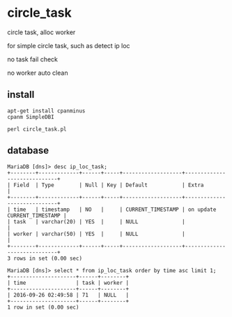 # circle_task
circle task, alloc worker

for simple circle task, such as detect ip loc

no task fail check

no worker auto clean

## install 

    apt-get install cpanminus 
    cpanm SimpleDBI

    perl circle_task.pl

## database 

    MariaDB [dns]> desc ip_loc_task;
    +--------+-------------+------+-----+-------------------+-----------------------------+
    | Field  | Type        | Null | Key | Default           | Extra                       |
    +--------+-------------+------+-----+-------------------+-----------------------------+
    | time   | timestamp   | NO   |     | CURRENT_TIMESTAMP | on update CURRENT_TIMESTAMP |
    | task   | varchar(20) | YES  |     | NULL              |                             |
    | worker | varchar(50) | YES  |     | NULL              |                             |
    +--------+-------------+------+-----+-------------------+-----------------------------+
    3 rows in set (0.00 sec)

    MariaDB [dns]> select * from ip_loc_task order by time asc limit 1;
    +---------------------+------+--------+
    | time                | task | worker |
    +---------------------+------+--------+
    | 2016-09-26 02:49:58 | 71   | NULL   |
    +---------------------+------+--------+
    1 row in set (0.00 sec)

